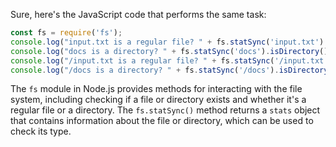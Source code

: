 Sure, here's the JavaScript code that performs the same task:
```javascript
const fs = require('fs');
console.log("input.txt is a regular file? " + fs.statSync('input.txt').isFile());
console.log("docs is a directory? " + fs.statSync('docs').isDirectory());
console.log("/input.txt is a regular file? " + fs.statSync('/input.txt').isFile());
console.log("/docs is a directory? " + fs.statSync('/docs').isDirectory());
```
The `fs` module in Node.js provides methods for interacting with the file system, including checking if a file or directory exists and whether it's a regular file or a directory. The `fs.statSync()` method returns a `stats` object that contains information about the file or directory, which can be used to check its type.

